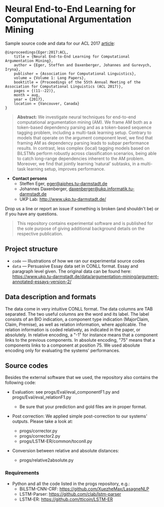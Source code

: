 # Neural End-to-End Learning for Computational Argumentation Mining

Sample source code and data for our ACL 2017 [article](http://aclweb.org/anthology/P17-1002):

```
@inproceedings{Eger:2017:ACL,
	title = {Neural End-to-End Learning for Computational Argumentation Mining},
	author = {Eger, Steffen and Daxenberger, Johannes and Gurevych, Iryna},
	publisher = {Association for Computational Linguistics},
	volume = {Volume 1: Long Papers},
	booktitle = {Proceedings of the 55th Annual Meeting of the Association for Computational Linguistics (ACL 2017)},
	pages = {(11--22)},
	month = aug,
	year = {2017},
	location = {Vancouver, Canada}
}
```

> **Abstract:** We investigate neural techniques for end-to-end computational argumentation mining (AM). We frame AM both as a token-based dependency parsing and as a token-based sequence tagging problem, including a multi-task learning setup. Contrary to models that operate on the argument component level, we find that framing AM as dependency parsing leads to subpar performance results. In contrast, less complex (local) tagging models based on BiLSTMs perform robustly across classification scenarios, being able to catch long-range dependencies inherent to the AM problem. Moreover, we find that jointly learning ‘natural’ subtasks, in a multi-task learning setup, improves performance. 


* **Contact persons** 
    * Steffen Eger, eger@aiphes.tu-darmstadt.de
    * Johannes Daxenberger, daxenberger@ukp.informatik.tu-darmstadt.de
    * UKP Lab: http://www.ukp.tu-darmstadt.de/

Drop us a line or report an issue if something is broken (and shouldn't be) or if you have any questions.

> This repository contains experimental software and is published for the sole purpose of giving additional background details on the respective publication. 

## Project structure

* `code` &mdash; Illustrations of how we ran our experimental source codes
* `data` &mdash; Persuasive Essay data set in CONLL format. Essay and paragraph level given. The original data can be found here: https://www.ukp.tu-darmstadt.de/data/argumentation-mining/argument-annotated-essays-version-2/

## Data description and formats

The data come in very intuitive CONLL format. The data columns are TAB separated. The two useful columns are the word and its label. 
The label consists of an BIO indication, a component type indication (MajorClaim, Claim, Premise), as well as relation information, where applicable.
The relation information is coded relatively, as indicated in the paper, or absolutely. In relative encoding, a "-1" for instance means that a component links to the previous
components. In absolute encoding, "75" means that a components links to a component at position 75.
We used absolute encoding only for evaluating the systems' performances.

## Source codes

Besides the external software that we used, the repository also contains the following code:

* Evaluation: see progs/Eval/eval_componentF1.py and progs/Eval/eval_relationF1.py
    * Be sure that your prediction and gold files are in proper format.

* Post correction: We applied simple post-correction to our systems' outputs. Please take a look at:
    * progs/corrector.py
    * progs/corrector2.py
    * progs/LSTM-ER/common/toconll.py

* Conversion between relative and absolute distances:
    * progs/relative2absolute.py

### Requirements

* Python and all the code listed in the progs repository, e.g.:
    * BiLSTM-CNN-CRF: https://github.com/XuezheMax/LasagneNLP
    * LSTM-Parser: https://github.com/clab/lstm-parser
    * LSTM-ER: https://github.com/tticoin/LSTM-ER 


